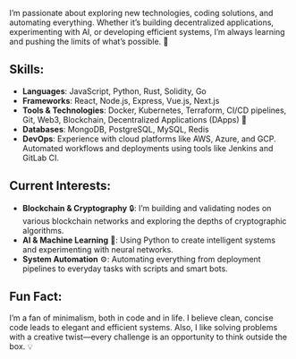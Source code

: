 I’m passionate about exploring new technologies, coding solutions, and automating everything. Whether it’s building decentralized applications, experimenting with AI, or developing efficient systems, I’m always learning and pushing the limits of what’s possible. 🚀

## Skills:
- **Languages**: JavaScript, Python, Rust, Solidity, Go
- **Frameworks**: React, Node.js, Express, Vue.js, Next.js
- **Tools & Technologies**: Docker, Kubernetes, Terraform, CI/CD pipelines, Git, Web3, Blockchain, Decentralized Applications (DApps) 🔗
- **Databases**: MongoDB, PostgreSQL, MySQL, Redis
- **DevOps**: Experience with cloud platforms like AWS, Azure, and GCP. Automated workflows and deployments using tools like Jenkins and GitLab CI.

## Current Interests:
- **Blockchain & Cryptography** 🔒: I’m building and validating nodes on various blockchain networks and exploring the depths of cryptographic algorithms.
- **AI & Machine Learning** 🤖: Using Python to create intelligent systems and experimenting with neural networks.
- **System Automation** ⚙️: Automating everything from deployment pipelines to everyday tasks with scripts and smart bots.

## Fun Fact:
I’m a fan of minimalism, both in code and in life. I believe clean, concise code leads to elegant and efficient systems. Also, I like solving problems with a creative twist—every challenge is an opportunity to think outside the box. 💡
